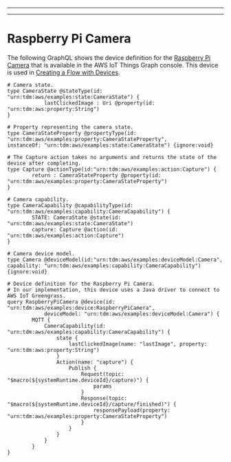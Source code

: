 --------

--------

# Raspberry Pi Camera<a name="iot-tg-examples-rpicamera"></a>

The following GraphQL shows the device definition for the [Raspberry Pi Camera](https://www.amazon.com/Raspberry-Pi-Camera-Module-Megapixel/dp/B01ER2SKFS) that is available in the AWS IoT Things Graph console\. This device is used in [Creating a Flow with Devices](iot-tg-gs-thing-sample.html)\. 

```
# Camera state.
type CameraState @stateType(id: "urn:tdm:aws/examples:state:CameraState") {
            lastClickedImage : Uri @property(id: "urn:tdm:aws:property:String")
}

# Property representing the camera state.
type CameraStateProperty @propertyType(id: "urn:tdm:aws/examples:property:CameraStateProperty",
instanceOf: "urn:tdm:aws/examples:state:CameraState") {ignore:void}

# The Capture action takes no arguments and returns the state of the device after completing.
type Capture @actionType(id:"urn:tdm:aws/examples:action:Capture") {
        return : CameraStateProperty @property(id: "urn:tdm:aws/examples:property:CameraStateProperty")
}

# Camera capability.
type CameraCapability @capabilityType(id: "urn:tdm:aws/examples:capability:CameraCapability") {
        STATE: CameraState @state(id: "urn:tdm:aws/examples:state:CameraState")
        capture: Capture @action(id: "urn:tdm:aws/examples:action:Capture")
}

# Camera device model.
type Camera @deviceModel(id:"urn:tdm:aws/examples:deviceModel:Camera",
capability: "urn:tdm:aws/examples:capability:CameraCapability"){ignore:void}

# Device definition for the Raspberry Pi Camera.
# In our implementation, this device uses a Java driver to connect to AWS IoT Greengrass.
query RaspberryPiCamera @device(id: "urn:tdm:aws/examples:device:RaspberryPiCamera",
            deviceModel: "urn:tdm:aws/examples:deviceModel:Camera") {
        MQTT {
            CameraCapability(id: "urn:tdm:aws/examples:capability:CameraCapability") {
                state {
                    lastClickedImage(name: "lastImage", property: "urn:tdm:aws:property:String")
                }
                Action(name: "capture") {
                    Publish {
                        Request(topic: "$macro(${systemRuntime.deviceId}/capture)") {
                            params
                        }
                        Response(topic: "$macro(${systemRuntime.deviceId}/capture/finished)") {
                            responsePayload(property: "urn:tdm:aws/examples:property:CameraStateProperty")
                        }
                    }
                }
            }
        }
}
```